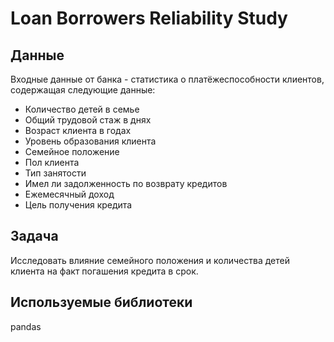 # Loan Borrowers Reliability Study
## Данные
Входные данные от банка - статистика о платёжеспособности клиентов, содержащая следующие данные:

- Количество детей в семье
- Общий трудовой стаж в днях
- Возраст клиента в годах
- Уровень образования клиента
- Семейное положение
- Пол клиента
- Тип занятости
- Имел ли задолженность по возврату кредитов
- Ежемесячный доход
- Цель получения кредита

## Задача
Исследовать влияние семейного положения и количества детей клиента на факт погашения кредита в срок.

## Используемые библиотеки
pandas

